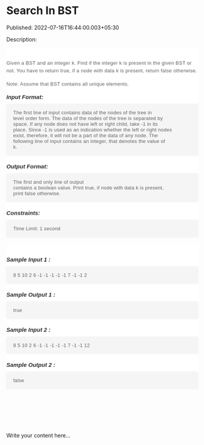 # Search In BST

Published: 2022-07-16T16:44:00.003+05:30

Description: <div _ngcontent-orn-c711="" class="description ng-star-inserted"
      imageoverlay="" style="background-color: white; font-family: Muli, sans-serif; margin: 0px;
      padding: 30px 0px 0px;"><h4
      id="given-a-bst-and-an-integer-k-find-if-the-integer-k-is-present-in-given-bst-or-not-you-have-to-return-true-if-node-with-data-k-is-present-return-false-otherwise"
      style="color: #626262; font-size: 13px; font-weight: 400; letter-spacing: 0.3px; line-height:
      20px; margin: 0px; padding: 0px 0px 15px;">Given a BST and an integer k. Find if the
      integer k is present in the given BST or not. You have to return true, if a node with data k
      is present, return false otherwise.</h4><h4
      id="note-assume-that-bst-contains-all-unique-elements" style="color: #626262; font-size: 13px;
      font-weight: 400; letter-spacing: 0.3px; line-height: 20px; margin: 0px; padding: 0px 0px
      15px;">Note: Assume that BST contains all unique elements.</h4><h5
      id="input-format" style="color: #2d2d2d; font-size: 15px; margin: 0px; padding: 0px;">Input
      Format:</h5><pre style="background-color: whitesmoke; border-radius: 4px; box-shadow:
      rgba(0, 0, 0, 0.06) 0px 0px 4px 0px; font-family: Muli, sans-serif; font-weight: 600;
      margin-bottom: 20px; margin-top: 10px; max-width: 866px; overflow-x: hidden; padding: 15px
      18px; white-space: pre-wrap;"><code style="color: #626262; font-family: Muli,
      sans-serif; font-size: 13px; font-weight: 400; letter-spacing: 0.23px; margin: 0px; padding:
      0px;">The first line of input contains data of the nodes of the tree in level order form.
      The data of the nodes of the tree is separated by space. If any node does not have left or
      right child, take -1 in its place. Since -1 is used as an indication whether the left or right
      nodes exist, therefore, it will not be a part of the data of any node.
      The following line of input contains an integer, that denotes the value of k.
      </code></pre><h5 id="output-format" style="color: #2d2d2d; font-size: 15px;
      margin: 0px; padding: 0px;">Output Format:</h5><pre style="background-color:
      whitesmoke; border-radius: 4px; box-shadow: rgba(0, 0, 0, 0.06) 0px 0px 4px 0px; font-family:
      Muli, sans-serif; font-weight: 600; margin-bottom: 20px; margin-top: 10px; max-width: 866px;
      overflow-x: hidden; padding: 15px 18px; white-space: pre-wrap;"><code style="color:
      #626262; font-family: Muli, sans-serif; font-size: 13px; font-weight: 400; letter-spacing:
      0.23px; margin: 0px; padding: 0px;">The first and only line of output contains a boolean
      value. Print true, if node with data k is present, print false otherwise.
      </code></pre><h5 id="constraints" style="color: #2d2d2d; font-size: 15px;
      margin: 0px; padding: 0px;">Constraints:</h5><pre style="background-color:
      whitesmoke; border-radius: 4px; box-shadow: rgba(0, 0, 0, 0.06) 0px 0px 4px 0px; font-family:
      Muli, sans-serif; font-weight: 600; margin-bottom: 20px; margin-top: 10px; max-width: 866px;
      overflow-x: hidden; padding: 15px 18px; white-space: pre-wrap;"><code style="color:
      #626262; font-family: Muli, sans-serif; font-size: 13px; font-weight: 400; letter-spacing:
      0.23px; margin: 0px; padding: 0px;">Time Limit: 1 second
      </code></pre></div><div _ngcontent-orn-c711="" class="description
      ng-star-inserted" style="background-color: white; font-family: Muli, sans-serif; margin: 0px;
      padding: 30px 0px 0px;"><h5 style="color: #2d2d2d; font-size: 15px; margin: 0px;
      padding: 0px;">Sample Input 1 :</h5><pre style="background-color: whitesmoke;
      border-radius: 4px; box-shadow: rgba(0, 0, 0, 0.06) 0px 0px 4px 0px; font-family: Muli,
      sans-serif; font-weight: 600; margin-bottom: 20px; margin-top: 10px; max-width: 866px;
      overflow-x: hidden; padding: 15px 18px; white-space: pre-wrap;"><code style="color:
      #626262; font-family: Muli, sans-serif; font-size: 13px; font-weight: 400; letter-spacing:
      0.23px; margin: 0px; padding: 0px;">8 5 10 2 6 -1 -1 -1 -1 -1 7 -1 -1
      2
      </code></pre><h5 style="color: #2d2d2d; font-size: 15px; margin: 0px; padding:
      0px;">Sample Output 1 :</h5><pre style="background-color: whitesmoke;
      border-radius: 4px; box-shadow: rgba(0, 0, 0, 0.06) 0px 0px 4px 0px; font-family: Muli,
      sans-serif; font-weight: 600; margin-bottom: 20px; margin-top: 10px; max-width: 866px;
      overflow-x: hidden; padding: 15px 18px; white-space: pre-wrap;"><code style="color:
      #626262; font-family: Muli, sans-serif; font-size: 13px; font-weight: 400; letter-spacing:
      0.23px; margin: 0px; padding: 0px;">true
      </code></pre><h5 style="color: #2d2d2d; font-size: 15px; margin: 0px; padding:
      0px;">Sample Input 2 :</h5><pre style="background-color: whitesmoke;
      border-radius: 4px; box-shadow: rgba(0, 0, 0, 0.06) 0px 0px 4px 0px; font-family: Muli,
      sans-serif; font-weight: 600; margin-bottom: 20px; margin-top: 10px; max-width: 866px;
      overflow-x: hidden; padding: 15px 18px; white-space: pre-wrap;"><code style="color:
      #626262; font-family: Muli, sans-serif; font-size: 13px; font-weight: 400; letter-spacing:
      0.23px; margin: 0px; padding: 0px;">8 5 10 2 6 -1 -1 -1 -1 -1 7 -1 -1
      12
      </code></pre><h5 style="color: #2d2d2d; font-size: 15px; margin: 0px; padding:
      0px;">Sample Output 2 :</h5><pre style="background-color: whitesmoke;
      border-radius: 4px; box-shadow: rgba(0, 0, 0, 0.06) 0px 0px 4px 0px; font-family: Muli,
      sans-serif; font-weight: 600; margin-bottom: 20px; margin-top: 10px; max-width: 866px;
      overflow-x: hidden; padding: 15px 18px; white-space: pre-wrap;"><code style="color:
      #626262; font-family: Muli, sans-serif; font-size: 13px; font-weight: 400; letter-spacing:
      0.23px; margin: 0px; padding:
      0px;">false</code></pre></div><p>&nbsp;</p><p><br
      /></p><script
      src="https://gist.github.com/Svastikkka/196f44bd68f981e7ff8c49b49e23f93f.js"></script><p><br
      /></p>

Write your content here...